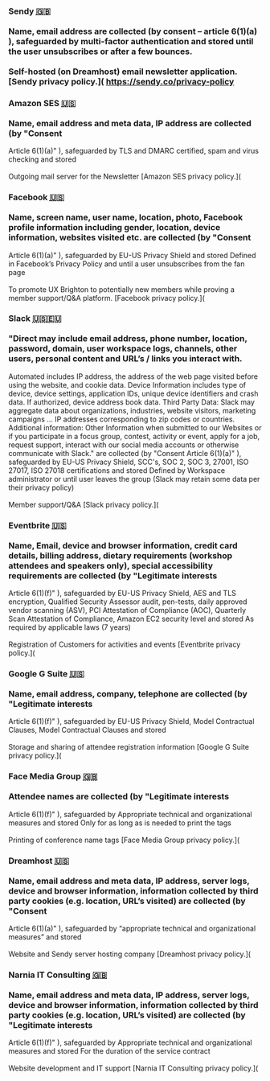 ###	Sendy	<abbr title="UK">🇬🇧</abbr>	<br><br>	Name, email address	are collected (by	consent – article 6(1)(a)	), safeguarded by	multi-factor authentication	 and stored	until the user unsubscribes or after a few bounces.	<br><br>	Self-hosted (on Dreamhost) email newsletter application.	[Sendy privacy policy.](	https://sendy.co/privacy-policy
###	Amazon SES	<abbr title="USA">🇺🇸</abbr>	<br><br>	Name, email address and meta data, IP address	are collected (by	"Consent
Article 6(1)(a)"	), safeguarded by	TLS and DMARC certified, spam and virus checking	 and stored		<br><br>	Outgoing mail server for the Newsletter	[Amazon SES privacy policy.](	
###	Facebook	<abbr title="USA">🇺🇸</abbr>	<br><br>	Name, screen name, user name, location, photo, Facebook profile information including gender, location, device information, websites visited etc.	are collected (by	"Consent
Article 6(1)(a)"	), safeguarded by	EU-US Privacy Shield	 and stored	Defined in Facebook’s Privacy Policy and until a user unsubscribes from the fan page	<br><br>	To promote UX Brighton to potentially new members while proving a member support/Q&A platform.	[Facebook privacy policy.](	
###	Slack	<abbr title="USA">🇺🇸</abbr><abbr title="EU">🇪🇺</abbr>	<br><br>	"Direct may include email address, phone number, location, password, domain, user workspace logs, channels, other users, personal content and URL’s / links you interact with.
Automated includes IP address, the address of the web page visited before using the website, and cookie data.
Device Information includes type of device, device settings, application IDs, unique device identifiers and crash data. If authorized, device address book data.
Third Party Data: Slack may aggregate data about organizations, industries, website visitors, marketing campaigns … IP addresses corresponding to zip codes or countries.
Additional information: Other Information when submitted to our Websites or if you participate in a focus group, contest, activity or event, apply for a job, request support, interact with our social media accounts or otherwise communicate with Slack."	are collected (by	"Consent
Article 6(1)(a)"	), safeguarded by	EU-US Privacy Shield, SCC's, SOC 2, SOC 3, 27001, ISO 27017, ISO 27018 certifications	 and stored	Defined by Workspace administrator or until user leaves the group (Slack may retain some data per their privacy policy)	<br><br>	Member support/Q&A	[Slack privacy policy.](	
###	Eventbrite	<abbr title="USA">🇺🇸</abbr>	<br><br>	Name, Email, device and browser information, credit card details, billing address, dietary requirements (workshop attendees and speakers only), special accessibility requirements	are collected (by	"Legitimate interests
Article 6(1)(f)"	), safeguarded by	EU-US Privacy Shield, AES and TLS encryption, Qualified Security Assessor audit, pen-tests, daily approved vendor scanning (ASV), PCI Attestation of Compliance (AOC), Quarterly Scan Attestation of Compliance, Amazon EC2 security level	 and stored	As required by applicable laws (7 years)	<br><br>	Registration of Customers for activities and events	[Eventbrite privacy policy.](	
###	Google G Suite	<abbr title="USA">🇺🇸</abbr>	<br><br>	Name, email address, company, telephone	are collected (by	"Legitimate interests
Article 6(1)(f)"	), safeguarded by	EU-US Privacy Shield, Model Contractual Clauses, Model Contractual Clauses	 and stored		<br><br>	Storage and sharing of attendee registration information	[Google G Suite privacy policy.](	
###	Face Media Group	<abbr title="UK">🇬🇧</abbr>	<br><br>	Attendee names	are collected (by	"Legitimate interests
Article 6(1)(f)"	), safeguarded by	Appropriate technical and organizational measures	 and stored	Only for as long as is needed to print the tags	<br><br>	Printing of conference name tags	[Face Media Group privacy policy.](	
###	Dreamhost	<abbr title="USA">🇺🇸</abbr>	<br><br>	Name, email address and meta data, IP address, server logs, device and browser information, information collected by third party cookies (e.g. location, URL’s visited)	are collected (by	"Consent
Article 6(1)(a)"	), safeguarded by	“appropriate technical and organizational measures”	 and stored		<br><br>	Website and Sendy server hosting company	[Dreamhost privacy policy.](	
###	Narnia IT Consulting	<abbr title="UK">🇬🇧</abbr>	<br><br>	Name, email address and meta data, IP address, server logs, device and browser information, information collected by third party cookies (e.g. location, URL’s visited)	are collected (by	"Legitimate interests
Article 6(1)(f)"	), safeguarded by	Appropriate technical and organizational measures	 and stored	For the duration of the service contract	<br><br>	Website development and IT support	[Narnia IT Consulting privacy policy.](	
